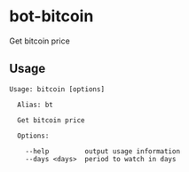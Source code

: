 # bot-bitcoin

Get bitcoin price

## Usage

```
Usage: bitcoin [options]

  Alias: bt

  Get bitcoin price

  Options:

    --help         output usage information
    --days <days>  period to watch in days
```
